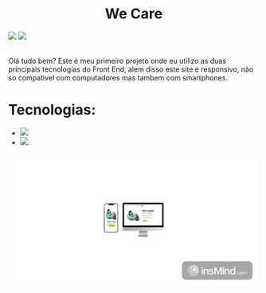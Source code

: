 <h1 align="center">We Care</h1>
<a align="center" href="https://www.instagram.com/_adrian.mth/" ><img src="https://img.shields.io/badge/Instagram-E4405F?style=for-the-badge&logo=instagram&logoColor=white" /></a>
<a align="center" href="https://www.linkedin.com/in/adrian-oliveira-74801b2b2/" ><img src="https://img.shields.io/badge/LinkedIn-0077B5?style=for-the-badge&logo=linkedin&logoColor=white" /></a>
<br>
<br>
<p>Olá tudo bem? Este é meu primeiro projeto onde eu utilizo as duas principais tecnologias do Front End, alem disso este site é responsivo, não so compativel com computadores mas tambem com smartphones.</p>

<h1>Tecnologias:</h1>

 - <img src="https://img.shields.io/badge/HTML5-E34F26?style=for-the-badge&logo=html5&logoColor=white"/> 

 - <img src="https://img.shields.io/badge/CSS3-1572B6?style=for-the-badge&logo=css3&logoColor=white" />
 

 <img src="./assets/layout (1).png" width="750px"/>
